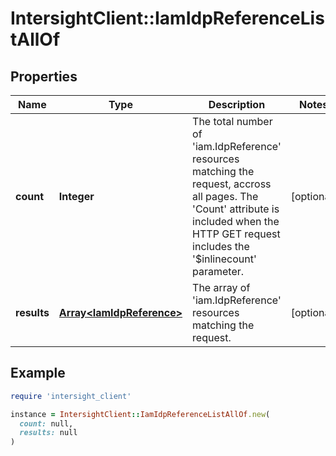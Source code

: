 # IntersightClient::IamIdpReferenceListAllOf

## Properties

| Name | Type | Description | Notes |
| ---- | ---- | ----------- | ----- |
| **count** | **Integer** | The total number of &#39;iam.IdpReference&#39; resources matching the request, accross all pages. The &#39;Count&#39; attribute is included when the HTTP GET request includes the &#39;$inlinecount&#39; parameter. | [optional] |
| **results** | [**Array&lt;IamIdpReference&gt;**](IamIdpReference.md) | The array of &#39;iam.IdpReference&#39; resources matching the request. | [optional] |

## Example

```ruby
require 'intersight_client'

instance = IntersightClient::IamIdpReferenceListAllOf.new(
  count: null,
  results: null
)
```

